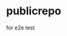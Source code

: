 # publicrepo
for e2e test

































































































































































































































































































































































































































































































































































































































































































































































































































































































































































































































































































































































































































































































































































































































































































































































































































